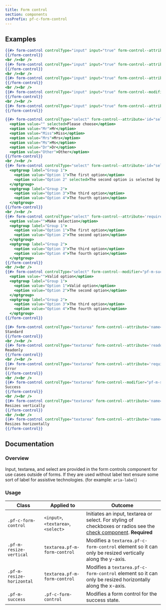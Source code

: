 ```yaml
---
title: Form control
section: components
cssPrefix: pf-c-form-control
---
```


## Examples
```hbs title=Input
{{#> form-control controlType="input" input="true" form-control--attribute='type="text" value="Standard" id="textInput2" aria-label="Standard input example"'}}
{{/form-control}}
<br /><br />
{{#> form-control controlType="input" input="true" form-control--attribute='readonly type="text" value="Readonly" id="textInput3" aria-label="Readonly input example"'}}
{{/form-control}}
<br /><br />
{{#> form-control controlType="input" input="true" form-control--attribute='required type="text" value="Error" id="textInput4" aria-invalid="true" aria-label="Error state input example"'}}
{{/form-control}}
<br /><br />
{{#> form-control controlType="input" input="true" form-control--modifier="pf-m-success" form-control--attribute='type="text" value="Success" id="textInput4" aria-label="Success state input example"'}}
{{/form-control}}
<br /><br />
{{#> form-control controlType="input" input="true" form-control--attribute='disabled type="text" value="Disabled" id="textInput1" aria-label="Disabled input example"'}}
{{/form-control}}
```

```hbs title=Select
{{#> form-control controlType="select" form-control--attribute='id="selectExample1" name="selectExample1" aria-label="select example"'}}
  <option value="" selected>Please choose</option>
  <option value="Mr">Mr</option>
  <option value="Miss">Miss</option>
  <option value="Mrs">Mrs</option>
  <option value="Ms">Ms</option>
  <option value="Dr">Dr</option>
  <option value="Other">Other</option>
{{/form-control}}
<br /><br />
{{#> form-control controlType="select" form-control--attribute='id="selectExample2" name="selectExample2" aria-label="select group example"'}}
  <optgroup label="Group 1">
    <option value="Option 1">The first option</option>
    <option value="Option 2" selected>The second option is selected by default</option>
  </optgroup>
  <optgroup label="Group 2">
    <option value="Option 3">The third option</option>
    <option value="Option 4">The fourth option</option>
  </optgroup>
{{/form-control}}
<br /><br />
{{#> form-control controlType="select" form-control--attribute='required aria-invalid="true" id="selectExample3" name="selectExample3" aria-label="error state select group example"'}}
  <option value="">Make selection</option>
  <optgroup label="Group 1">
    <option value="Option 1">The first option</option>
    <option value="Option 2">The second option</option>
  </optgroup>
  <optgroup label="Group 2">
    <option value="Option 3">The third option</option>
    <option value="Option 4">The fourth option</option>
  </optgroup>
{{/form-control}}
<br /><br />
{{#> form-control controlType="select" form-control--modifier="pf-m-success" form-control--attribute='id="selectExample3" name="selectExample3" aria-label="Success state select group example"'}}
  <option value="">Valid option</option>
  <optgroup label="Group 1">
    <option value="Option 1">Valid option</option>
    <option value="Option 2">The second option</option>
  </optgroup>
  <optgroup label="Group 2">
    <option value="Option 3">The third option</option>
    <option value="Option 4">The fourth option</option>
  </optgroup>
{{/form-control}}
```

```hbs title=Textarea
{{#> form-control controlType="textarea" form-control--attribute='name="textarea" id="textarea1" aria-label="Standard textarea example"'}}
Standard
{{/form-control}}
<br /><br />
{{#> form-control controlType="textarea" form-control--attribute='readonly name="textarea" id="textarea2" aria-label="Readonly textarea example"'}}
Readonly
{{/form-control}}
<br /><br />
{{#> form-control controlType="textarea" form-control--attribute='required name="textarea" id="textarea2" aria-label="Error state textarea example" aria-invalid="true"'}}
Error
{{/form-control}}
<br /><br />
{{#> form-control controlType="textarea" form-control--modifier="pf-m-success" form-control--attribute='name="textarea" id="textareasuccess" aria-label="Success state textarea example"'}}
Success
{{/form-control}}
<br /><br />
{{#> form-control controlType="textarea" form-control--attribute='name="textarea" id="textarea3" aria-label="Resize vertical textarea example"' form-control--modifier="pf-m-resize-vertical"}}
Resizes vertically
{{/form-control}}
<br /><br />
{{#> form-control controlType="textarea" form-control--attribute='name="textarea" id="textarea4" aria-label="Resize horizontal textarea example"' form-control--modifier="pf-m-resize-horizontal"}}
Resizes horizontally
{{/form-control}}
```

## Documentation
### Overview
Input, textarea, and select are provided in the form controls component for use cases outside of forms. If they are used without label text ensure some sort of label for assistive technologies. (for example: `aria-label`)

### Usage
| Class | Applied to | Outcome |
| -- | -- | -- |
| `.pf-c-form-control` | `<input>`,`<textarea>`, `<select>` |  Initiates an input, textarea or select. For styling of checkboxes or radios see the [check component](../../Check/examples/). **Required**  |
| `.pf-m-resize-vertical` | `textarea.pf-m-form-control` | Modifies a `textarea.pf-c-form-control` element so it can only be resized vertically along the y-axis. |
| `.pf-m-resize-horizontal` | `textarea.pf-m-form-control` | Modifies a `textarea.pf-c-form-control` element so it can only be resized horizontally along the x-axis. |
| `.pf-m-success` | `.pf-c-form-control` | Modifies a form control for the success state. |
